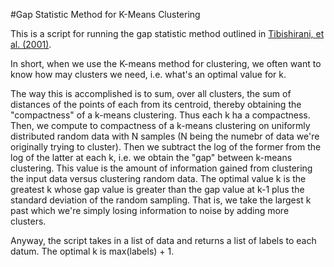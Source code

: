 #Gap Statistic Method for K-Means Clustering

This is a script for running the gap statistic method outlined in [Tibishirani, et al. (2001)](https://statweb.stanford.edu/~gwalther/gap).

In short, when we use the K-means method for clustering, we often want to know how may clusters we need, i.e. what's an optimal value for k.

The way this is accomplished is to sum, over all clusters, the sum of distances of the points of each from its centroid, thereby obtaining the "compactness" of a k-means clustering. Thus each k ha a compactness. Then, we compute to compactness of a k-means clustering on uniformly distributed random data with N samples (N being the numebr of data we're originally trying to cluster). Then we subtract the log of the former from the log of the latter at each k, i.e. we obtain the "gap" between k-means clustering. This value is the amount of information gained from clustering the input data versus clustering random data. The optimal value k is the greatest k whose gap value is greater than the gap value at k-1 plus the standard deviation of the random sampling. That is, we take the largest k past which we're simply losing information to noise by adding more clusters.

Anyway, the script takes in a list of data and returns a list of labels to each datum. The optimal k is max(labels) + 1.
